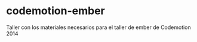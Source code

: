 codemotion-ember
================

Taller con los materiales necesarios para el taller de ember de Codemotion 2014
